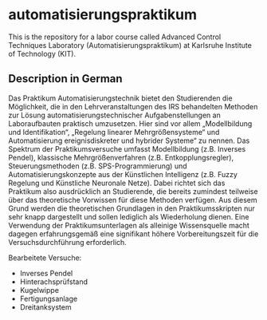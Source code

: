 # automatisierungspraktikum
This is the repository for a labor course called Advanced Control Techniques Laboratory (Automatisierungspraktikum) at Karlsruhe Institute of Technology (KIT).
## Description in German

Das Praktikum Automatisierungstechnik bietet den Studierenden die Möglichkeit, die in den Lehrveranstaltungen des IRS behandelten Methoden zur Lösung automatisierungstechnischer Aufgabenstellungen an Laboraufbauten praktisch umzusetzen. Hier sind vor allem „Modellbildung und Identifikation“, „Regelung linearer Mehrgrößensysteme“ und Automatisierung ereignisdiskreter und hybrider Systeme“ zu nennen. Das Spektrum der Praktikumsversuche umfasst Modellbildung (z.B. Inverses Pendel), klassische Mehrgrößenverfahren (z.B. Entkopplungsregler), Steuerungsmethoden (z.B. SPS-Programmierung) und Automatisierungskonzepte aus der Künstlichen Intelligenz (z.B. Fuzzy Regelung und Künstliche Neuronale Netze). Dabei richtet sich das Praktikum also  ausdrücklich an Studierende, die bereits zumindest teilweise über das theoretische Vorwissen für diese Methoden verfügen. Aus diesem Grund werden die theoretischen Grundlagen in den Praktikumsskripten nur sehr knapp dargestellt und sollen lediglich als Wiederholung dienen. Eine Verwendung der Praktikumsunterlagen als alleinige Wissensquelle macht dagegen erfahrungsgemäß eine signifikant höhere Vorbereitungszeit für die Versuchsdurchführung erforderlich.

Bearbeitete Versuche:

- Inverses Pendel
- Hinterachsprüfstand
- Kugelwippe
- Fertigungsanlage
- Dreitanksystem
